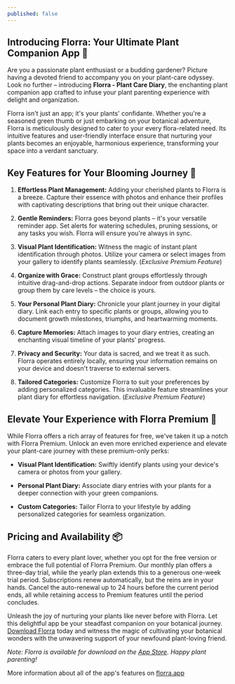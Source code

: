 ```yaml
---
published: false
---
```

## Introducing Florra: Your Ultimate Plant Companion App 🌱

Are you a passionate plant enthusiast or a budding gardener? Picture having a devoted friend to accompany you on your plant-care odyssey. Look no further – introducing **Florra - Plant Care Diary**, the enchanting plant companion app crafted to infuse your plant parenting experience with delight and organization.

Florra isn't just an app; it's your plants' confidante. Whether you're a seasoned green thumb or just embarking on your botanical adventure, Florra is meticulously designed to cater to your every flora-related need. Its intuitive features and user-friendly interface ensure that nurturing your plants becomes an enjoyable, harmonious experience, transforming your space into a verdant sanctuary.

## Key Features for Your Blooming Journey 🌼

1. **Effortless Plant Management:** Adding your cherished plants to Florra is a breeze. Capture their essence with photos and enhance their profiles with captivating descriptions that bring out their unique character.

2. **Gentle Reminders:** Florra goes beyond plants – it's your versatile reminder app. Set alerts for watering schedules, pruning sessions, or any tasks you wish. Florra will ensure you're always in sync.

3. **Visual Plant Identification:** Witness the magic of instant plant identification through photos. Utilize your camera or select images from your gallery to identify plants seamlessly. (*Exclusive Premium Feature*)

4. **Organize with Grace:** Construct plant groups effortlessly through intuitive drag-and-drop actions. Separate indoor from outdoor plants or group them by care levels – the choice is yours.

5. **Your Personal Plant Diary:** Chronicle your plant journey in your digital diary. Link each entry to specific plants or groups, allowing you to document growth milestones, triumphs, and heartwarming moments.

6. **Capture Memories:** Attach images to your diary entries, creating an enchanting visual timeline of your plants' progress.

7. **Privacy and Security:** Your data is sacred, and we treat it as such. Florra operates entirely locally, ensuring your information remains on your device and doesn't traverse to external servers.

8. **Tailored Categories:** Customize Florra to suit your preferences by adding personalized categories. This invaluable feature streamlines your plant diary for effortless navigation. (*Exclusive Premium Feature*)

## Elevate Your Experience with Florra Premium 🌟

While Florra offers a rich array of features for free, we've taken it up a notch with Florra Premium. Unlock an even more enriched experience and elevate your plant-care journey with these premium-only perks:

- **Visual Plant Identification:** Swiftly identify plants using your device's camera or photos from your gallery.

- **Personal Plant Diary:** Associate diary entries with your plants for a deeper connection with your green companions.

- **Custom Categories:** Tailor Florra to your lifestyle by adding personalized categories for seamless organization.

## Pricing and Availability 📦

Florra caters to every plant lover, whether you opt for the free version or embrace the full potential of Florra Premium. Our monthly plan offers a three-day trial, while the yearly plan extends this to a generous one-week trial period. Subscriptions renew automatically, but the reins are in your hands. Cancel the auto-renewal up to 24 hours before the current period ends, all while retaining access to Premium features until the period concludes.

Unleash the joy of nurturing your plants like never before with Florra. Let this delightful app be your steadfast companion on your botanical journey. [Download Florra](https://apps.apple.com/gh/app/florra-plant-care-diary/id6444456083) today and witness the magic of cultivating your botanical wonders with the unwavering support of your newfound plant-loving friend.

*Note: Florra is available for download on the [App Store](https://apps.apple.com/gh/app/florra-plant-care-diary/id6444456083). Happy plant parenting!*

More information about all of the app's features on [florra.app](https://florra.app)
